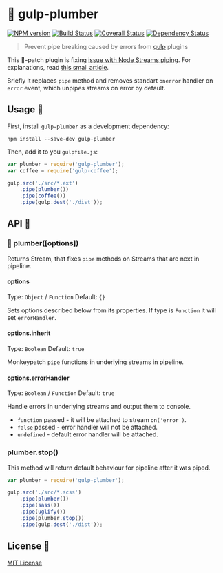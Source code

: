 # :monkey: gulp-plumber
[![NPM version][npm-image]][npm-url] [![Build Status][travis-image]][travis-url] [![Coverall Status][coverall-image]][coverall-url] [![Dependency Status][depstat-image]][depstat-url]

> Prevent pipe breaking caused by errors from [gulp](https://github.com/wearefractal/gulp) plugins

This :monkey:-patch plugin is fixing [issue with Node Streams piping](https://github.com/gulpjs/gulp/issues/91). For explanations, read [this small article](https://gist.github.com/floatdrop/8269868).

Briefly it replaces `pipe` method and removes standart `onerror` handler on `error` event, which unpipes streams on error by default.

## Usage :monkey:

First, install `gulp-plumber` as a development dependency:

```shell
npm install --save-dev gulp-plumber
```

Then, add it to you `gulpfile.js`:

```javascript
var plumber = require('gulp-plumber');
var coffee = require('gulp-coffee');

gulp.src('./src/*.ext')
	.pipe(plumber())
	.pipe(coffee())
	.pipe(gulp.dest('./dist'));
```

## API :monkey:

### :monkey: plumber([options])

Returns Stream, that fixes `pipe` methods on Streams that are next in pipeline.

#### options
Type: `Object` / `Function`
Default: `{}`

Sets options described below from its properties. If type is `Function` it will set `errorHandler`.

#### options.inherit
Type: `Boolean`
Default: `true`

Monkeypatch `pipe` functions in underlying streams in pipeline.

#### options.errorHandler
Type: `Boolean` / `Function`
Default: `true`

Handle errors in underlying streams and output them to console.
 * `function` passed - it will be attached to stream `on('error')`.
 * `false` passed - error handler will not be attached.
 * `undefined` - default error handler will be attached.

### plumber.stop()

This method will return default behaviour for pipeline after it was piped.

```javascript
var plumber = require('gulp-plumber');

gulp.src('./src/*.scss')
    .pipe(plumber())
    .pipe(sass())
    .pipe(uglify())
    .pipe(plumber.stop())
    .pipe(gulp.dest('./dist'));
```

## License :monkey:

[MIT License](http://en.wikipedia.org/wiki/MIT_License)

[npm-url]: https://npmjs.org/package/gulp-plumber
[npm-image]: https://badge.fury.io/js/gulp-plumber.png

[travis-url]: http://travis-ci.org/floatdrop/gulp-plumber
[travis-image]: https://secure.travis-ci.org/floatdrop/gulp-plumber.png?branch=master

[coverall-url]: https://coveralls.io/r/floatdrop/gulp-plumber
[coverall-image]: https://coveralls.io/repos/floatdrop/gulp-plumber/badge.png

[depstat-url]: https://david-dm.org/floatdrop/gulp-plumber
[depstat-image]: https://david-dm.org/floatdrop/gulp-plumber.png?theme=shields.io
